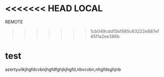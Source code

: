 <<<<<<< HEAD
LOCAL
=======
REMOTE
>>>>>>> 1cb049cdd15bf985c63222e887ef45f1a2ee386b
# test

azertyuilkjhgfdcvbnjhgfdfghjkjhgfd,nbvcvbn,nhgfdsghjnb
